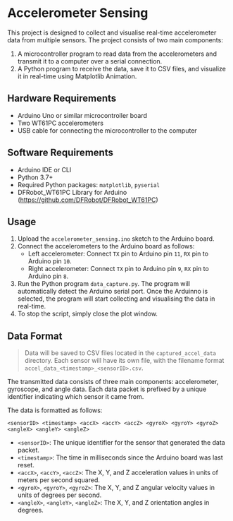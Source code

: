 # Accelerometer Sensing

This project is designed to collect and visualise real-time accelerometer data from multiple sensors. The project consists of two main components:

1. A microcontroller program to read data from the accelerometers and transmit it to a computer over a serial connection.
2. A Python program to receive the data, save it to CSV files, and visualize it in real-time using Matplotlib Animation.

## Hardware Requirements

- Arduino Uno or similar microcontroller board
- Two WT61PC accelerometers
- USB cable for connecting the microcontroller to the computer

## Software Requirements

- Arduino IDE or CLI
- Python 3.7+
- Required Python packages: `matplotlib`, `pyserial`
- DFRobot_WT61PC Library for Arduino (https://github.com/DFRobot/DFRobot_WT61PC)

## Usage

1. Upload the `accelerometer_sensing.ino` sketch to the Arduino board.
2. Connect the accelerometers to the Arduino board as follows:
   - Left accelerometer: Connect `TX` pin to Arduino pin `11`, `RX` pin to Arduino pin `10`.
   - Right accelerometer: Connect `TX` pin to Arduino pin `9`, `RX` pin to Arduino pin `8`.
3. Run the Python program `data_capture.py`. The program will automatically detect the Arduino serial port. Once the Arduinno is selected, the program will start collecting and visualising the data in real-time.
4. To stop the script, simply close the plot window.

## Data Format

> Data will be saved to CSV files located in the `captured_accel_data` directory. Each sensor will have its own file, with the filename format `accel_data_<timestamp>_<sensorID>.csv`.

The transmitted data consists of three main components: accelerometer, gyroscope, and angle data. Each data packet is prefixed by a unique identifier indicating which sensor it came from.

The data is formatted as follows:

`<sensorID> <timestamp> <accX> <accY> <accZ> <gyroX> <gyroY> <gyroZ> <angleX> <angleY> <angleZ>`

- `<sensorID>`: The unique identifier for the sensor that generated the data packet.
- `<timestamp>`: The time in milliseconds since the Arduino board was last reset.
- `<accX>`, `<accY>`, `<accZ>`: The X, Y, and Z acceleration values in units of meters per second squared.
- `<gyroX>`, `<gyroY>`, `<gyroZ>`: The X, Y, and Z angular velocity values in units of degrees per second.
- `<angleX>`, `<angleY>`, `<angleZ>`: The X, Y, and Z orientation angles in degrees.
